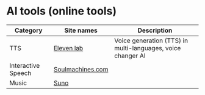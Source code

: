 # AI tools (online tools)

|Category|Site names|Description|
|---|---|---|
|TTS|[Eleven lab](https://elevenlabs.io/)|Voice generation (TTS) in multi-languages, voice changer AI|
|Interactive Speech|[Soulmachines.com](https://www.soulmachines.com/)||
|Music|[Suno](https://www.suno.ai/)||
